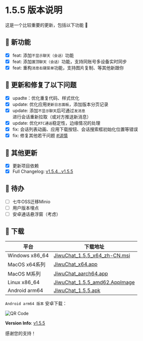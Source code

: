 # 1.5.5 版本说明

这是一个比较重要的更新，包括以下功能 🧪

## 🔮 新功能

- [x] feat: 添加`不显示聊天（会话）`功能
- [x] feat: 添加`置顶聊天（会话）`功能，支持同账号多设备实时同步
- [x] feat: 重构`消息右键菜单`功能，支持图片复制、等其他新跟你

## 🔨 更新和修复了以下问题

- [x] upadte：优化重复代码、样式优化
- [x] update: 优化应用`更新日志面板`，添加版本分页记录
- [x] update: 添加`不显示聊天`后可通过`发消息`进行会话重新拉取（或对方推送新消息）
- [x] update: 优化`RTC通话`稳定性，边缘情况的处理
- [x] fix: 会话列表动画、应用下载按钮、会话搜索框初始化位置等错误
- [x] fix: 修复其他若干问题 [#详情](https://github.com/KiWi233333/JiwuChat/compare/v1.5.4...v1.5.5)

## 🧿 其他更新

- [x] 更新项目依赖
- [x] Full Changelog: [v1.5.4...v1.5.5](https://github.com/KiWi233333/JiwuChat/compare/v1.5.4...v1.5.5)

## 📌 待办

- [ ] 七牛OSS迁移Minio
- [ ] 用户版本埋点
- [ ] 安卓通话悬浮窗（考虑）

## 🧪 下载

| 平台 | 下载地址 |
| --- | --- |
| Windows x86_64 | [JiwuChat_1.5.5_x64_zh-CN.msi](https://github.com/KiWi233333/JiwuChat/releases/download/v1.5.5/JiwuChat_1.5.5_x64_zh-CN.msi) |
| MacOS x64系列 | [JiwuChat_x64.app](https://github.com/KiWi233333/JiwuChat/releases/download/v1.5.5/JiwuChat_1.5.5_x62.dmg) |
| MacOS M系列 | [JiwuChat_aarch64.app](https://github.com/KiWi233333/JiwuChat/releases/download/v1.5.5/JiwuChat_1.5.5_aarch62.dmg) |
| Linux x86_64 | [JiwuChat_1.5.5_amd62.AppImage](https://github.com/KiWi233333/JiwuChat/releases/download/v1.5.5/JiwuChat_1.5.5_amd62.AppImage) |
| Android arm64 | [JiwuChat_1.5.5.apk](https://github.com/KiWi233333/JiwuChat/releases/download/v1.5.5/JiwuChat_1.5.5.apk) |

<!-- JiwuChat_1.5.5.apk -->
`Android arm64 版本`  安卓下载：

![QR Code](https://api.jiwu.kiwi2333.top/res/qrcode/stream?content=https://github.com/KiWi233333/JiwuChat/releases/download/v1.5.5/JiwuChat_1.5.5.apk&w=200&h=200)

**Version Info**: [v1.5.5](https://github.com/KiWi233333/JiwuChat/blob/main/.github/releasemd/v1.5.5.md)

感谢您的支持！
